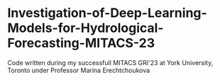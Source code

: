 # Investigation-of-Deep-Learning-Models-for-Hydrological-Forecasting-MITACS-23
Code written during my successfull MITACS GRI'23 at York University, Toronto under Professor Marina Erechtchoukova

